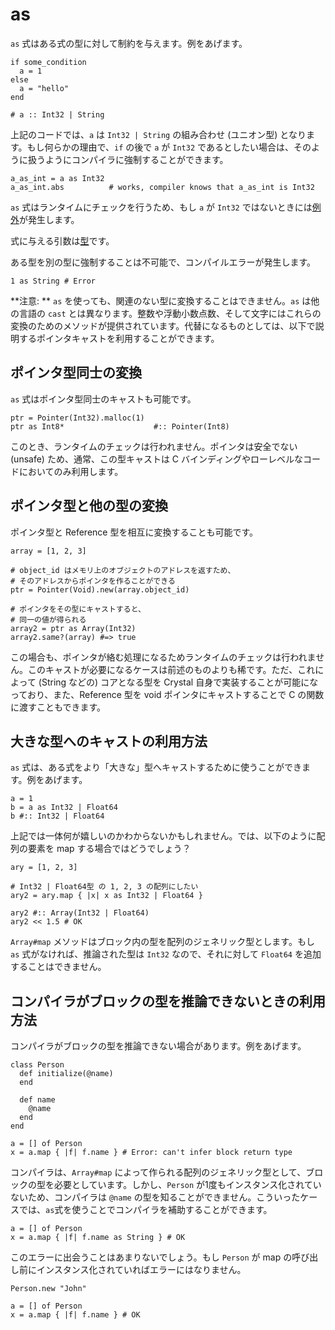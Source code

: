 # as

`as` 式はある式の型に対して制約を与えます。例をあげます。

```crystal
if some_condition
  a = 1
else
  a = "hello"
end

# a :: Int32 | String
```

上記のコードでは、`a` は `Int32 | String` の組み合わせ (ユニオン型) となります。もし何らかの理由で、`if` の後で `a` が `Int32` であるとしたい場合は、そのように扱うようにコンパイラに強制することができます。

```crystal
a_as_int = a as Int32
a_as_int.abs          # works, compiler knows that a_as_int is Int32
```

`as` 式はランタイムにチェックを行うため、もし `a` が `Int32` ではないときには[例外](exception_handling.html)が発生します。

式に与える引数は[型](type_grammar.html)です。

ある型を別の型に強制することは不可能で、コンパイルエラーが発生します。

```crystal
1 as String # Error
```

**注意: ** `as` を使っても、関連のない型に変換することはできません。`as` は他の言語の `cast` とは異なります。整数や浮動小数点数、そして文字にはこれらの変換のためのメソッドが提供されています。代替になるものとしては、以下で説明するポインタキャストを利用することができます。

## ポインタ型同士の変換

`as` 式はポインタ型同士のキャストも可能です。

```crystal
ptr = Pointer(Int32).malloc(1)
ptr as Int8*                    #:: Pointer(Int8)
```

このとき、ランタイムのチェックは行われません。ポインタは安全でない (unsafe) ため、通常、この型キャストは C バインディングやローレベルなコードにおいてのみ利用します。

## ポインタ型と他の型の変換

ポインタ型と Reference 型を相互に変換することも可能です。

```crystal
array = [1, 2, 3]

# object_id はメモリ上のオブジェクトのアドレスを返すため、
# そのアドレスからポインタを作ることができる
ptr = Pointer(Void).new(array.object_id)

# ポインタをその型にキャストすると、
# 同一の値が得られる
array2 = ptr as Array(Int32)
array2.same?(array) #=> true
```

この場合も、ポインタが絡む処理になるためランタイムのチェックは行われません。このキャストが必要になるケースは前述のものよりも稀です。ただ、これによって (String などの) コアとなる型を Crystal 自身で実装することが可能になっており、また、Reference 型を void ポインタにキャストすることで C の関数に渡すこともできます。

## 大きな型へのキャストの利用方法

`as` 式は、ある式をより「大きな」型へキャストするために使うことができます。例をあげます。

```crystal
a = 1
b = a as Int32 | Float64
b #:: Int32 | Float64
```

上記では一体何が嬉しいのかわからないかもしれません。では、以下のように配列の要素を map する場合ではどうでしょう？

```crystal
ary = [1, 2, 3]

# Int32 | Float64型 の 1, 2, 3 の配列にしたい
ary2 = ary.map { |x| x as Int32 | Float64 }

ary2 #:: Array(Int32 | Float64)
ary2 << 1.5 # OK
```

`Array#map` メソッドはブロック内の型を配列のジェネリック型とします。もし `as` 式がなければ、推論された型は `Int32` なので、それに対して `Float64` を追加することはできません。

## コンパイラがブロックの型を推論できないときの利用方法

コンパイラがブロックの型を推論できない場合があります。例をあげます。

```crystal
class Person
  def initialize(@name)
  end

  def name
    @name
  end
end

a = [] of Person
x = a.map { |f| f.name } # Error: can't infer block return type
```

コンパイラは、`Array#map` によって作られる配列のジェネリック型として、ブロックの型を必要としています。しかし、`Person` が1度もインスタンス化されていないため、コンパイラは `@name` の型を知ることができません。こういったケースでは、`as`式を使うことでコンパイラを補助することができます。

```crystal
a = [] of Person
x = a.map { |f| f.name as String } # OK
```

このエラーに出会うことはあまりないでしょう。もし `Person` が map の呼び出し前にインスタンス化されていればエラーにはなりません。

```crystal
Person.new "John"

a = [] of Person
x = a.map { |f| f.name } # OK
```
